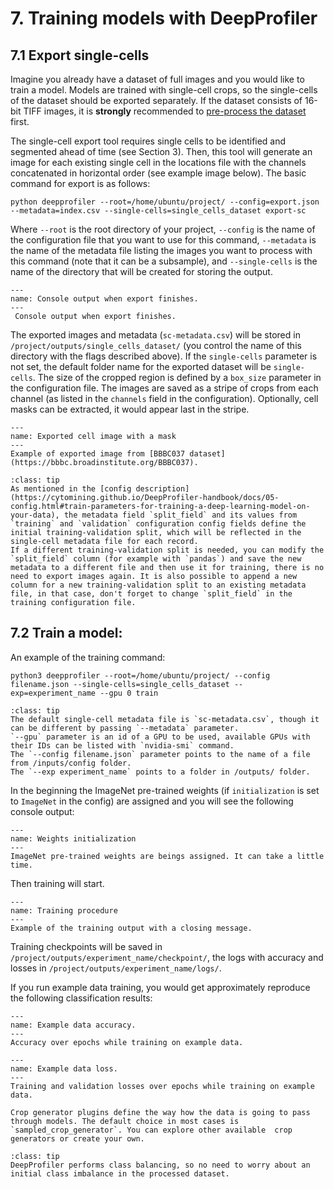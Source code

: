 # 7. Training models with DeepProfiler


## **7.1 Export single-cells**

Imagine you already have a dataset of full images and you would like to train a model. Models are trained with single-cell crops, 
so the single-cells of the dataset should be exported separately.
If the dataset consists of 16-bit TIFF images, it is **strongly** recommended to 
[pre-process the dataset](https://cytomining.github.io/DeepProfiler-handbook/docs/03-images.html#dataset-compression-and-illumination-correction) first. 

The single-cell export tool requires single cells to be identified and segmented ahead of time (see Section 3). Then, 
this tool will generate an image for each existing single cell in the locations file with the channels concatenated in
horizontal order (see example image below). The basic command for export is as follows:

```
python deepprofiler --root=/home/ubuntu/project/ --config=export.json --metadata=index.csv --single-cells=single_cells_dataset export-sc
```

Where `--root` is the root directory of your project, `--config` is the name of the configuration file that you want to 
use for this command, `--metadata` is the name of the metadata file listing the images you want to process with this 
command (note that it can be a subsample), and `--single-cells` is the name of the directory that will be created for 
storing the output.

```{figure} images/export.png
---
name: Console output when export finishes.
---
 Console output when export finishes.
```

The exported images and metadata (`sc-metadata.csv`) will be stored in `/project/outputs/single_cells_dataset/` 
(you control the name of this directory with the flags described above). If the `single-cells` parameter is not set, the
default folder name for the exported dataset will be `single-cells`. The size of the cropped region is defined by a `box_size`
parameter in the configuration file. The images are saved as a stripe of crops from each channel (as listed in the `channels`
field in the configuration). Optionally, cell masks can be extracted, it would appear last in the stripe.

```{figure} images/single-cell_taorf.png
---
name: Exported cell image with a mask
---
Example of exported image from [BBBC037 dataset](https://bbbc.broadinstitute.org/BBBC037). 
```


```{admonition} About training and validation splits
:class: tip
As mentioned in the [config description](https://cytomining.github.io/DeepProfiler-handbook/docs/05-config.html#train-parameters-for-training-a-deep-learning-model-on-your-data), the metadata field `split_field` and its values from `training` and `validation` configuration config fields define the initial training-validation split, which will be reflected in the single-cell metadata file for each record.
If a different training-validation split is needed, you can modify the `split_field` column (for example with `pandas`) and save the new metadata to a different file and then use it for training, there is no need to export images again. It is also possible to append a new column for a new training-validation split to an existing metadata file, in that case, don't forget to change `split_field` in the training configuration file. 

```


## **7.2 Train a model:**


An example of the training command:

```
python3 deepprofiler --root=/home/ubuntu/project/ --config filename.json --single-cells=single_cells_dataset --exp=experiment_name --gpu 0 train
```


```{admonition} Training arguments
:class: tip
The default single-cell metadata file is `sc-metadata.csv`, though it can be different by passing `--metadata` parameter.
`--gpu` parameter is an id of a GPU to be used, available GPUs with their IDs can be listed with `nvidia-smi` command. 
The `--config filename.json` parameter points to the name of a file from /inputs/config folder.
The `--exp experiment_name` points to a folder in /outputs/ folder.
```

In the beginning the ImageNet pre-trained weights (if `initialization` is set to `ImageNet` in the config) 
are assigned and you will see the following console output:

```{figure} images/pretrained_weights_init.png
---
name: Weights initialization
---
ImageNet pre-trained weights are beings assigned. It can take a little time. 
```

Then training will start. 

```{figure} images/training.png
---
name: Training procedure
---
Example of the training output with a closing message.
```

Training checkpoints will be saved in `/project/outputs/experiment_name/checkpoint/`, the logs with accuracy and losses 
in `/project/outputs/experiment_name/logs/`.

If you run example data training, you would get approximately reproduce the following classification results:

```{figure} images/training_accuracy.png
---
name: Example data accuracy.
---
Accuracy over epochs while training on example data.
```

```{figure} images/training_loss.png
---
name: Example data loss.
---
Training and validation losses over epochs while training on example data.
```

```{admonition} Crop generators
Crop generator plugins define the way how the data is going to pass through models. The default choice in most cases is `sampled_crop_generator`. You can explore other available  crop generators or create your own. 
```

```{admonition} About class balancing
:class: tip
DeepProfiler performs class balancing, so no need to worry about an initial class imbalance in the processed dataset.
```
